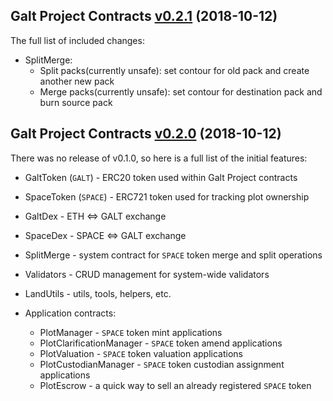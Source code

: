 ## Galt Project Contracts [v0.2.1](https://github.com/galtspace/galtproject-contracts/tree/v0.2.1) (2018-10-12)

The full list of included changes:

* SplitMerge:
  * Split packs(currently unsafe): set contour for old pack and create another new pack
  * Merge packs(currently unsafe): set contour for destination pack and burn source pack

## Galt Project Contracts [v0.2.0](https://github.com/galtspace/galtproject-contracts/tree/v0.2.0) (2018-10-12)

There was no release of v0.1.0, so here is a full list of the initial features:

* GaltToken (`GALT`) - ERC20 token used within Galt Project contracts
* SpaceToken (`SPACE`) - ERC721 token used for tracking plot ownership
* GaltDex - ETH <=> GALT exchange
* SpaceDex - SPACE <=> GALT exchange
* SplitMerge - system contract for `SPACE` token merge and split operations
* Validators - CRUD management for system-wide validators
* LandUtils - utils, tools, helpers, etc.

* Application contracts:
  * PlotManager - `SPACE` token mint applications
  * PlotClarificationManager - `SPACE` token amend applications
  * PlotValuation - `SPACE` token valuation applications
  * PlotCustodianManager - `SPACE` token custodian assignment applications
  * PlotEscrow - a quick way to sell an already registered `SPACE` token
